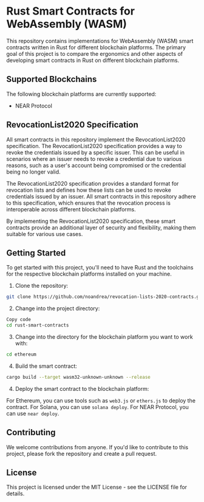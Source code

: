 # Rust Smart Contracts for WebAssembly (WASM)

This repository contains implementations for WebAssembly (WASM) smart contracts written in Rust for different blockchain platforms. The primary goal of this project is to compare the ergonomics and other aspects of developing smart contracts in Rust on different blockchain platforms.

## Supported Blockchains

The following blockchain platforms are currently supported:

- NEAR Protocol

## RevocationList2020 Specification

All smart contracts in this repository implement the RevocationList2020 specification. The RevocationList2020 specification provides a way to revoke the credentials issued by a specific issuer. This can be useful in scenarios where an issuer needs to revoke a credential due to various reasons, such as a user's account being compromised or the credential being no longer valid.

The RevocationList2020 specification provides a standard format for revocation lists and defines how these lists can be used to revoke credentials issued by an issuer. All smart contracts in this repository adhere to this specification, which ensures that the revocation process is interoperable across different blockchain platforms.

By implementing the RevocationList2020 specification, these smart contracts provide an additional layer of security and flexibility, making them suitable for various use cases.

## Getting Started

To get started with this project, you'll need to have Rust and the toolchains for the respective blockchain platforms installed on your machine.

1. Clone the repository:

```sh
git clone https://github.com/noandrea/revocation-lists-2020-contracts.git
```

2. Change into the project directory:
```sh
Copy code
cd rust-smart-contracts
```

3. Change into the directory for the blockchain platform you want to work with:

```sh
cd ethereum
```

4. Build the smart contract:

```sh
cargo build --target wasm32-unknown-unknown --release
```

4. Deploy the smart contract to the blockchain platform:

For Ethereum, you can use tools such as `web3.js` or `ethers.js` to deploy the contract. For Solana, you can use `solana deploy`. For NEAR Protocol, you can use `near deploy`.

## Contributing
We welcome contributions from anyone. If you'd like to contribute to this project, please fork the repository and create a pull request.

## License
This project is licensed under the MIT License - see the LICENSE file for details.